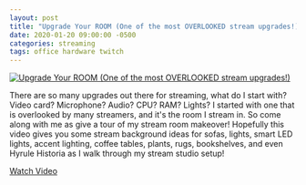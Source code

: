 ```yaml
---
layout: post
title: "Upgrade Your ROOM (One of the most OVERLOOKED stream upgrades!)"
date: 2020-01-20 09:00:00 -0500
categories: streaming
tags: office hardware twitch
---
```


[![Upgrade Your ROOM (One of the most OVERLOOKED stream upgrades!)](https://img.youtube.com/vi/X7g3rjVN1Dw/0.jpg)](https://www.youtube.com/watch?v=X7g3rjVN1Dw "Upgrade Your ROOM (One of the most OVERLOOKED stream upgrades!)")

There are so many upgrades out there for streaming, what do I start with? Video card? Microphone? Audio? CPU? RAM? Lights?  I started with one that is overlooked by many streamers, and it's the room I stream in.  So come along with me as give a tour of my stream room makeover!  Hopefully this video gives you some stream background ideas for sofas, lights, smart LED lights, accent lighting, coffee tables, plants, rugs, bookshelves, and even Hyrule Historia as I walk through my stream studio setup!  

[Watch Video](https://www.youtube.com/watch?v=X7g3rjVN1Dw)
